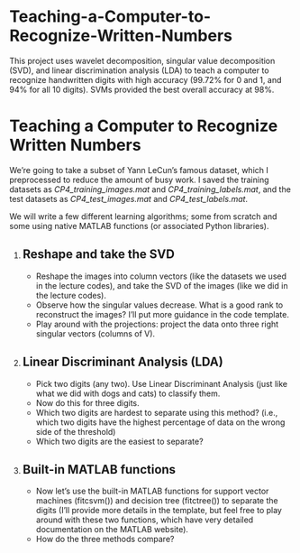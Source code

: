 # Teaching-a-Computer-to-Recognize-Written-Numbers
This project uses wavelet decomposition, singular value decomposition (SVD), and linear discrimination analysis (LDA) to teach a computer to recognize handwritten digits with high accuracy (99.72% for 0 and 1, and 94% for all 10 digits). SVMs provided the best overall accuracy at 98%.

<!DOCTYPE html>
<html>
  <body>
    <h1>Teaching a Computer to Recognize Written Numbers</h1>
    <p>We’re going to take a subset of Yann LeCun’s famous dataset, which I preprocessed to reduce the amount of busy work. I saved the training datasets as <em>CP4_training_images.mat</em> and <em>CP4_training_labels.mat</em>, and the test datasets as <em>CP4_test_images.mat</em> and <em>CP4_test_labels.mat</em>.</p>
    <p>We will write a few different learning algorithms; some from scratch and some using native MATLAB functions (or associated Python libraries).</p>
    <ol>
      <li>
        <h2>Reshape and take the SVD</h2>
        <ul>
          <li>Reshape the images into column vectors (like the datasets we used in the lecture codes), and take the SVD of the images (like we did in the lecture codes).</li>
          <li>Observe how the singular values decrease. What is a good rank to reconstruct the images? I’ll put more guidance in the code template.</li>
          <li>Play around with the projections: project the data onto three right singular vectors (columns of V).</li>
        </ul>
      </li>
      <li>
        <h2>Linear Discriminant Analysis (LDA)</h2>
        <ul>
          <li>Pick two digits (any two). Use Linear Discriminant Analysis (just like what we did with dogs and cats) to classify them.</li>
          <li>Now do this for three digits.</li>
          <li>Which two digits are hardest to separate using this method? (i.e., which two digits have the highest percentage of data on the wrong side of the threshold)</li>
          <li>Which two digits are the easiest to separate?</li>
        </ul>
      </li>
      <li>
        <h2>Built-in MATLAB functions</h2>
        <ul>
          <li>Now let’s use the built-in MATLAB functions for support vector machines (fitcsvm()) and decision tree (fitctree()) to separate the digits (I’ll provide more details in the template, but feel free to play around with these two functions, which have very detailed documentation on the MATLAB website).</li>
          <li>How do the three methods compare?</li>
        </ul>
      </li>
    </ol>
  </body>
</html>
